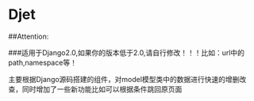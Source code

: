 # Djet
##Attention:

###适用于Django2.0,如果你的版本低于2.0,请自行修改！！！比如：url中的path,namespace等！

主要根据Django源码搭建的组件，对model模型类中的数据进行快速的增删改查，同时增加了一些新功能比如可以根据条件跳回原页面
